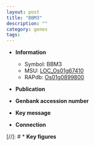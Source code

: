 ```yaml
---
layout: post
title: "BBM3"
description: ""
category: genes
tags: 
---
```


* **Information**  
    + Symbol: BBM3  
    + MSU: [LOC_Os01g67410](http://rice.uga.edu/cgi-bin/ORF_infopage.cgi?orf=LOC_Os01g67410)  
    + RAPdb: [Os01g0899800](http://rapdb.dna.affrc.go.jp/viewer/gbrowse_details/irgsp1?name=Os01g0899800)  

* **Publication**  

* **Genbank accession number**  

* **Key message**  

* **Connection**  

[//]: # * **Key figures**  


